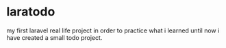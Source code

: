 # laratodo
my first laravel real life project
in order to practice what i learned until now i have created a small todo project.

